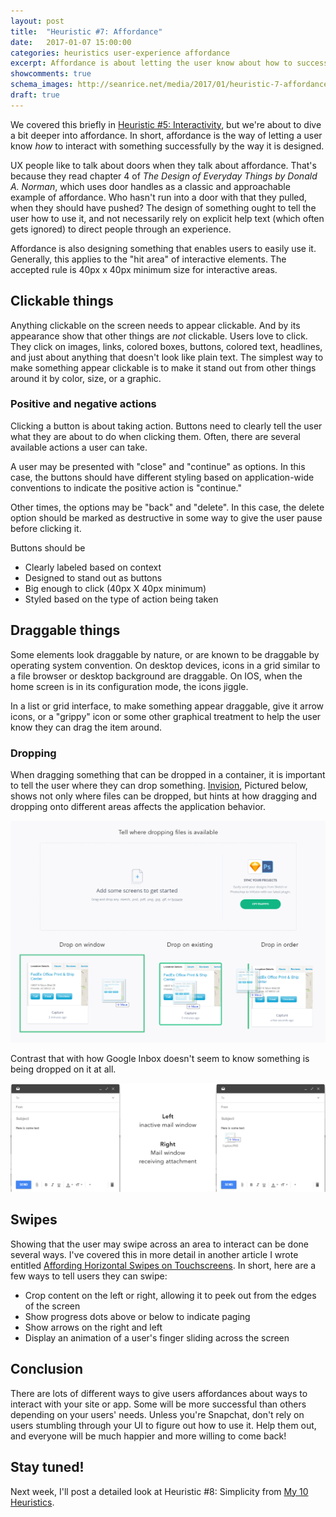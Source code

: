 ```yaml
---
layout: post
title:  "Heuristic #7: Affordance"
date:   2017-01-07 15:00:00
categories: heuristics user-experience affordance
excerpt: Affordance is about letting the user know about how to successfully interact with your digital experience.
showcomments: true
schema_images: http://seanrice.net/media/2017/01/heuristic-7-affordance-title.jpg
draft: true
---
```


We covered this briefly in [Heuristic #5: Interactivity](/heuristics/user-experience/interactivity/2016/12/17/heuristic-5-interactivity.html), but we're about to dive a bit deeper into affordance. In short, affordance is the way of letting a user know _how_ to interact with something successfully by the way it is designed.

UX people like to talk about doors when they talk about affordance. That's because they read chapter 4 of _The Design of Everyday Things by Donald A. Norman_, which uses door handles as a classic and approachable example of affordance. Who hasn't run into a door with that they pulled, when they should have pushed? The design of something ought to tell the user how to use it, and not necessarily rely on explicit help text (which often gets ignored) to direct people through an experience.

Affordance is also designing something that enables users to easily use it. Generally, this applies to the &quot;hit area&quot; of interactive elements. The accepted rule is 40px x 40px minimum size for interactive areas.

## Clickable things

Anything clickable on the screen needs to appear clickable. And by its appearance show that other things are _not_ clickable. Users love to click. They click on images, links, colored boxes, buttons, colored text, headlines, and just about anything that doesn't look like plain text. The simplest way to make something appear clickable is to make it stand out from other things around it by color, size, or a graphic.

### Positive and negative actions

Clicking a button is about taking action. Buttons need to clearly tell the user what they are about to do when clicking them. Often, there are several available actions a user can take.

A user may be presented with &quot;close&quot; and &quot;continue&quot; as options. In this case, the buttons should have different styling based on application-wide conventions to indicate the positive action is &quot;continue.&quot;

Other times, the options may be &quot;back&quot; and &quot;delete&quot;. In this case, the delete option should be marked as destructive in some way to give the user pause before clicking it.

Buttons should be

- Clearly labeled based on context
- Designed to stand out as buttons
- Big enough to click (40px X 40px minimum)
- Styled based on the type of action being taken

## Draggable things

Some elements look draggable by nature, or are known to be draggable by operating system convention. On desktop devices, icons in a grid similar to a file browser or desktop background are draggable. On IOS, when the home screen is in its configuration mode, the icons jiggle.

In a list or grid interface, to make something appear draggable, give it arrow icons, or a &quot;grippy&quot; icon or some other graphical treatment to help the user know they can drag the item around.

### Dropping

When dragging something that can be dropped in a container, it is important to tell the user where they can drop something. [Invision](https://invisionapp.com), Pictured below, shows not only where files can be dropped, but hints at how dragging and dropping onto different areas affects the application behavior.

![Example of Invision drag affordances](/media/2017/01/dropping-in-invision.png)

Contrast that with how Google Inbox doesn't seem to know something is being dropped on it at all.

![Lack of affordance in Google Inbox](/media/2017/01/drop-on-inbox.png)

## Swipes

Showing that the user may swipe across an area to interact can be done several ways. I've covered this in more detail in another article I wrote entitled [Affording Horizontal Swipes on Touchscreens](/user-experience/patterns/touch/gestures/mobile/2013/08/29/affording-horizontal-swipes-on-touchscreens.html). In short, here are a few ways to tell users they can swipe:

- Crop content on the left or right, allowing it to peek out from the edges of the screen
- Show progress dots above or below to indicate paging
- Show arrows on the right and left
- Display an animation of a user's finger sliding across the screen

## Conclusion

There are lots of different ways to give users affordances about ways to interact with your site or app. Some will be more successful than others depending on your users' needs. Unless you're Snapchat, don't rely on users stumbling through your UI to figure out how to use it. Help them out, and everyone will be much happier and more willing to come back!

## Stay tuned!

Next week, I'll post a detailed look at Heuristic #8: Simplicity from [My 10 Heuristics](/heuristics/user-experience/2016/10/07/heuristics-overview.html).
